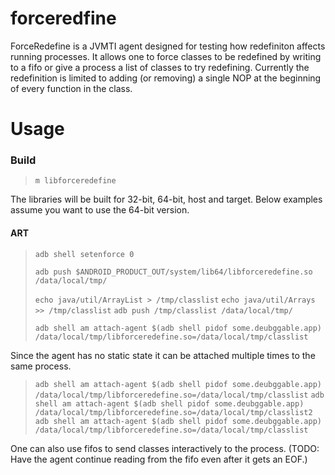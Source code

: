 # forceredfine

ForceRedefine is a JVMTI agent designed for testing how redefiniton affects running processes. It
allows one to force classes to be redefined by writing to a fifo or give a process a list of
classes to try redefining. Currently the redefinition is limited to adding (or removing) a single
NOP at the beginning of every function in the class.

# Usage
### Build
>    `m libforceredefine`

The libraries will be built for 32-bit, 64-bit, host and target. Below examples
assume you want to use the 64-bit version.

#### ART
>    `adb shell setenforce 0`
>
>    `adb push $ANDROID_PRODUCT_OUT/system/lib64/libforceredefine.so /data/local/tmp/`
>
>    `echo java/util/ArrayList > /tmp/classlist`
>    `echo java/util/Arrays >> /tmp/classlist`
>    `adb push /tmp/classlist /data/local/tmp/`
>
>    `adb shell am attach-agent $(adb shell pidof some.deubggable.app) /data/local/tmp/libforceredefine.so=/data/local/tmp/classlist`

Since the agent has no static state it can be attached multiple times to the same process.

>    `adb shell am attach-agent $(adb shell pidof some.deubggable.app) /data/local/tmp/libforceredefine.so=/data/local/tmp/classlist`
>    `adb shell am attach-agent $(adb shell pidof some.deubggable.app) /data/local/tmp/libforceredefine.so=/data/local/tmp/classlist2`
>    `adb shell am attach-agent $(adb shell pidof some.deubggable.app) /data/local/tmp/libforceredefine.so=/data/local/tmp/classlist`

One can also use fifos to send classes interactively to the process. (TODO: Have the agent
continue reading from the fifo even after it gets an EOF.)
